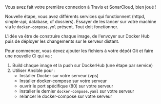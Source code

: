 Vous avez fait votre première connexion à Travis et SonarCloud, bien joué !

Nouvelle étape, vous avez différents services qui fonctionnent (httpd, simple-api, database, cf dossiers).
Essayer de les lancer sur votre machine via le `docker-compose.yml` présent.
Tout doit fonctionner.

L'idée va être de construire chaque image, de l'envoyer sur Docker Hub
puis de déployer les changements sur le serveur distant.

Pour commencer, vous devez ajouter les fichiers à votre dépôt Git et faire une nouvelle CI
qui va :

1. Build chaque image et la push sur DockerHub (une étape par service)
2. Utiliser Ansible pour :
   - Installer Docker sur votre serveur (vps)
   - Installer docker-compose sur votre serveur
   - ouvrir le port spécifique (80) sur votre serveur
   - installer le dernier `docker-compose.yaml` sur votre serveur
   - relancer le docker-compose sur votre serveur
